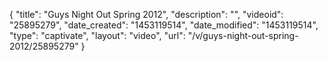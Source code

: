 {
    "title": "Guys Night Out Spring 2012",
    "description": "",
    "videoid": "25895279",
    "date_created": "1453119514",
    "date_modified": "1453119514",
    "type": "captivate",
    "layout": "video",
    "url": "\/v\/guys-night-out-spring-2012\/25895279"
}